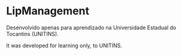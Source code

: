# LipManagement

Desenvolvido apenas para aprendizado na Universidade Estadual do Tocantins (UNITINS). 

It was developed for learning only, to UNITINS.
